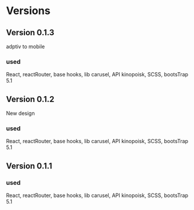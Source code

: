 # Versions

## Version 0.1.3

adptiv to mobile

### used

React, reactRouter, base hooks, lib carusel, API kinopoisk, SCSS, bootsTrap 5.1



## Version 0.1.2

New design

### used

React, reactRouter, base hooks, lib carusel, API kinopoisk, SCSS, bootsTrap 5.1


## Version 0.1.1



### used

React, reactRouter, base hooks, lib carusel, API kinopoisk, SCSS, bootsTrap 5.1
